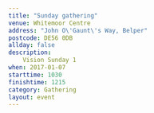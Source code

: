 ```yaml
---
title: "Sunday gathering"
venue: Whitemoor Centre
address: "John O\'Gaunt\'s Way, Belper"
postcode: DE56 0DB
allday: false
description: 
    Vision Sunday 1
when: 2017-01-07
starttime: 1030
finishtime: 1215
category: Gathering
layout: event
---
```

